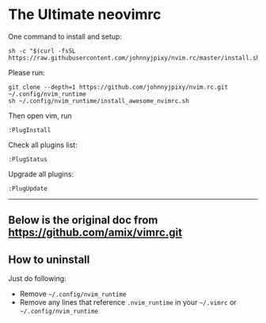# The Ultimate neovimrc 


One command to install and setup:

```
sh -c "$(curl -fsSL https://raw.githubusercontent.com/johnnyjpixy/nvim.rc/master/install.sh)"
```


Please run:

```
git clone --depth=1 https://github.com/johnnyjpixy/nvim.rc.git ~/.config/nvim_runtime
sh ~/.config/nvim_runtime/install_awesome_nvimrc.sh
```

Then open vim, run
```
:PlugInstall

```

Check all plugins list:

```
:PlugStatus
```

Upgrade all plugins:

```
:PlugUpdate
```


------------------
Below is the original doc from https://github.com/amix/vimrc.git
------------------



## How to uninstall
Just do following:
* Remove `~/.config/nvim_runtime`
* Remove any lines that reference `.nvim_runtime` in your `~/.vimrc` or `~/.config/nvim_runtime`
